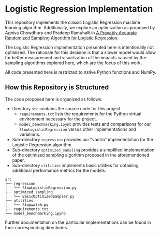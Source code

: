 # Logistic Regression Implementation

This repository implements the classic Logistic Regression machine learning algorithm. Additionally, we explore an optimization as proposed by Agniva Chowdhury and Pradeep Ramuhalli in [A Provably Accurate Randomized Sampling Algorithm for Logistic Regression](https://ojs.aaai.org/index.php/AAAI/article/view/29042).

The Logistic Regression implementation presented here is intentionally not optimized. The rationale for this decision is that a slower model would allow for better measurement and visualization of the impacts caused by the sampling algorithms explored here, which are the focus of this work.

All code presented here is restricted to native Python functions and NumPy.

## How this Repository is Structured

The code proposed here is organized as follows:

- Directory `src` contains the source code for this project.
   - `requirements.txt` lists the requirements for the Python virtual environment necessary for the project.
   - `model_benchmarking.ipynb` provides tests and comparisons for our `SlowLogisticRegression` versus other implementations and variations.
- Sub-directory `regression` provides our "vanilla" implementation for the Logistic Regression algorithm.
- Sub-directory `optimized_sampling` provides a simplified implementation of the optimized sampling algorithm proposed in the aforementioned paper.
- Sub-directory `utilities` implements basic utilities for obtaining additional performance metrics for the models.

```
src
├── regression
│   └── SlowLogisticRegression.py
├── optimized_sampling
│   └── BasicOptimizedSampler.py
├── utilities
│   └── Stopwatch.py
├── requirements.txt
└── model_benchmarking.ipynb
```

Further documentation on the particular implementations can be found in their corresponding directories.
